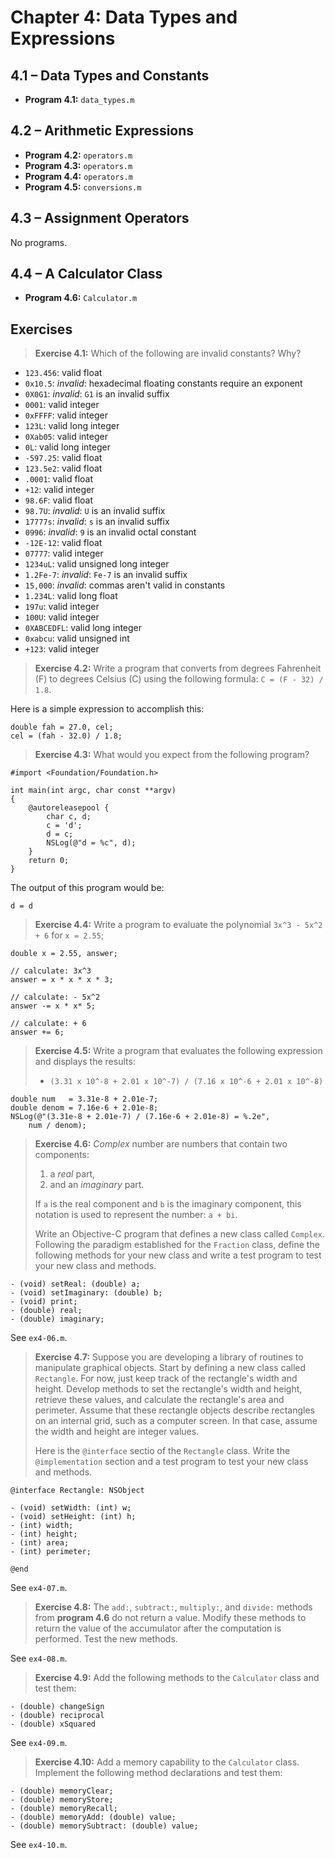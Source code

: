 # Chapter 4: Data Types and Expressions

## 4.1 – Data Types and Constants

- **Program 4.1:** `data_types.m`

## 4.2 – Arithmetic Expressions

- **Program 4.2:** `operators.m`
- **Program 4.3:** `operators.m`
- **Program 4.4:** `operators.m`
- **Program 4.5:** `conversions.m`

## 4.3 – Assignment Operators

No programs.

## 4.4 – A Calculator Class

- **Program 4.6:** `Calculator.m`

## Exercises

> **Exercise 4.1:** Which of the following are invalid constants? Why?

- `123.456`: valid float
- `0x10.5`: *invalid*: hexadecimal floating constants require an exponent
- `0X0G1`: *invalid*: `G1` is an invalid suffix
- `0001`: valid integer
- `0xFFFF`: valid integer
- `123L`: valid long integer
- `0Xab05`: valid integer
- `0L`: valid long integer
- `-597.25`: valid float
- `123.5e2`: valid float
- `.0001`: valid float
- `+12`: valid integer
- `98.6F`: valid float
- `98.7U`: *invalid*: `U` is an invalid suffix
- `17777s`: *invalid*: `s` is an invalid suffix
- `0996`: *invalid*: `9` is an invalid octal constant
- `-12E-12`: valid float
- `07777`: valid integer
- `1234uL`: valid unsigned long integer
- `1.2Fe-7`: *invalid*: `Fe-7` is an invalid suffix
- `15,000`: *invalid*: commas aren't valid in constants
- `1.234L`: valid long float
- `197u`: valid integer
- `100U`: valid integer
- `0XABCEDFL`: valid long integer
- `0xabcu`: valid unsigned int
- `+123`: valid integer

> **Exercise 4.2:** Write a program that converts from degrees Fahrenheit (F) to degrees Celsius (C) using the following formula: `C = (F - 32) / 1.8`.

Here is a simple expression to accomplish this:

```objc
double fah = 27.0, cel;
cel = (fah - 32.0) / 1.8;
```

> **Exercise 4.3:** What would you expect from the following program?

```objc
#import <Foundation/Foundation.h>

int main(int argc, char const **argv)
{
    @autoreleasepool {
        char c, d;
        c = 'd';
        d = c;
        NSLog(@"d = %c", d);
    }
    return 0;
}
```

The output of this program would be:

```
d = d
```

> **Exercise 4.4:** Write a program to evaluate the polynomial `3x^3 - 5x^2 + 6` for `x = 2.55`;

```objc
double x = 2.55, answer;

// calculate: 3x^3
answer = x * x * x * 3;

// calculate: - 5x^2
answer -= x * x* 5;

// calculate: + 6
answer += 6;
```

> **Exercise 4.5:** Write a program that evaluates the following expression and displays the results:
> - `(3.31 x 10^-8 + 2.01 x 10^-7) / (7.16 x 10^-6 + 2.01 x 10^-8)`

```objc
double num   = 3.31e-8 + 2.01e-7;
double denom = 7.16e-6 + 2.01e-8;
NSLog(@"(3.31e-8 + 2.01e-7) / (7.16e-6 + 2.01e-8) = %.2e", 
    num / denom);
```

> **Exercise 4.6:** *Complex* number are numbers that contain two components: 
>
> 1. a *real* part,
> 2. and an *imaginary* part.
>
> If `a` is the real component and `b` is the imaginary component, this notation is used to represent the number: `a + bi`.
>
> Write an Objective-C program that defines a new class called `Complex`. Following the paradigm established for the `Fraction` class, define the following methods for your new class and write a test program to test your new class and methods.

```objc
- (void) setReal: (double) a;
- (void) setImaginary: (double) b;
- (void) print;
- (double) real;
- (double) imaginary;
```

See `ex4-06.m`.

> **Exercise 4.7:** Suppose you are developing a library of routines to manipulate graphical objects. Start by defining a new class called `Rectangle`. For now, just keep track of the rectangle's width and height. Develop methods to set the rectangle's width and height, retrieve these values, and calculate the rectangle's area and perimeter. Assume that these rectangle objects describe rectangles on an internal grid, such as a computer screen. In that case, assume the width and height are integer values.
>
> Here is the `@interface` sectio of the `Rectangle` class. Write the `@implementation` section and a test program to test your new class and methods.

```objc
@interface Rectangle: NSObject

- (void) setWidth: (int) w;
- (void) setHeight: (int) h;
- (int) width;
- (int) height;
- (int) area;
- (int) perimeter;

@end
```

See `ex4-07.m`.

> **Exercise 4.8:** The `add:`, `subtract:`, `multiply:`, and `divide:` methods from **program 4.6** do not return a value. Modify these methods to return the value of the accumulator after the computation is performed. Test the new methods.

See `ex4-08.m`.

> **Exercise 4.9:** Add the following methods to the `Calculator` class and test them:

```objc
- (double) changeSign
- (double) reciprocal
- (double) xSquared
```

See `ex4-09.m`.

> **Exercise 4.10:** Add a memory capability to the `Calculator` class. Implement the following method declarations and test them:

```objc
- (double) memoryClear;
- (double) memoryStore;
- (double) memoryRecall;
- (double) memoryAdd: (double) value;
- (double) memorySubtract: (double) value;
```

See `ex4-10.m`.